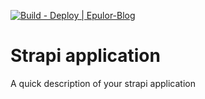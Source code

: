 [![Build - Deploy | Epulor-Blog](https://github.com/Placemark-Technologies/strapi-blob/actions/workflows/main_projectresstrapi.yml/badge.svg?branch=main)](https://github.com/Placemark-Technologies/strapi-blob/actions/workflows/main_projectresstrapi.yml)
# Strapi application

A quick description of your strapi application
